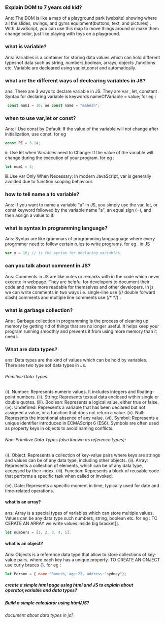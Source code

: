 ### Explain DOM to 7 years old kid?

Ans: The DOM is like a map of a playground park (website) showing where all the slides, swings, and gyms equipment(buttons, text, and pictures) . With JavaScript, you can use this map to move things around or make them change color, just like playing with toys on a playground.

### what is variable?

Ans: Variables is a container for storing data values which can hold different typesnof data such as string, numbers,boolean, arrays, objects ,functions etc. Variable are decleared using var,let,const and automatically.

### what are the different ways of declearing variables in JS?

ans: There are 3 ways to declare variable in JS. They are var , let, constant . Syntax for declaring variable is keywords nameOfVariable = value;
for eg :

```javascript
 const num1 = 10; oe const name = "mahesh";
```

### when to use var,let or const?

Ans: i.Use const by Default: If the value of the variable will not change after initialization, use const.
for eg

```javascript
const PI = 3.14;
```

ii. Use let when Variables need to Change: If the value of the variable will change during the execution of your program. for eg :

```javascript
let num1 = 4;
```

iii.Use var Only When Necessary: In modern JavaScript, var is generally avoided due to function scoping behaviour.

### how to tell name a to variable?

Ans: If you want to name a variable "a" in JS, you simply use the var, let, or const keyword followed by the variable name "a", an equal sign (=), and then assign a value to it.

### what is syntax in programming language?

Ans: Syntax are like grammars of programming languaguage where every progrmmer need to follow certain rules to write programs. for eg . in JS

```javascript
var x = 10; // is the syntax for declaring variables.
```

### can you talk about comment in JS?

Ans: Comments in JS are like notes or remarks with in the code which never execute in webpage. They are helpful for developers to document their code and make more readable for themselves and other developers. In js we can write comments in two ways i.e. single-line use (// double forward slash) comments and multiple line comments use (/\* \*/) .

### what is garbage collection?

Ans : Garbage collection in programming is the process of cleaning up memory by getting rid of things that are no longer useful. It helps keep your program running smoothly and prevents it from using more memory than it needs

### What are data types?

ans: Data types are the kind of values which can be hold by variables. There are two type sof data types in Js.

###### Primitive Data Types:

(i). Number: Represents numeric values. It includes integers and floating-point numbers.
(ii). String: Represents textual data enclosed within single or double quotes.
(iii). Boolean: Represents a logical value, either true or false.
(iv). Undefined: Represents a variable that has been declared but not assigned a value, or a function that does not return a value.
(v). Null: Represents the intentional absence of any value.
(vi). Symbol: Represents a unique identifier introduced in ECMAScript 6 (ES6). Symbols are often used as property keys in objects to avoid naming conflicts.

###### Non-Primitive Data Types (also known as reference types):

(i). Object: Represents a collection of key-value pairs where keys are strings and values can be of any data type, including other objects.
(ii). Array: Represents a collection of elements, which can be of any data type, accessed by their index.
(iii). Function: Represents a block of reusable code that performs a specific task when called or invoked.

(iv). Date: Represents a specific moment in time, typically used for date and time-related operations.

#### what is an array?

ans: Array is a special types of variables which can store multiple values. Values can be any data type such numbers, string, boolean etc. for eg : TO CERATE AN ARRAY we write values inside big bracket[].

```javascript
let numbers = [1, 2, 3, 4, 5];
```

#### what is an object?

Ans: Objects is a reference data type that allow to store collections of key-value pairs, where each key has a unique property. TO CREATE AN ONJECT use curly braces {}.
for eg :

```javascript
let Person = { name:"Ramesh, age:22, address:"sydney"};
```

##### create a simple html page using html and JS to explain about operator,variable and data types?

##### Build a simple calculator using html/JS?

###### document about data types in js?
